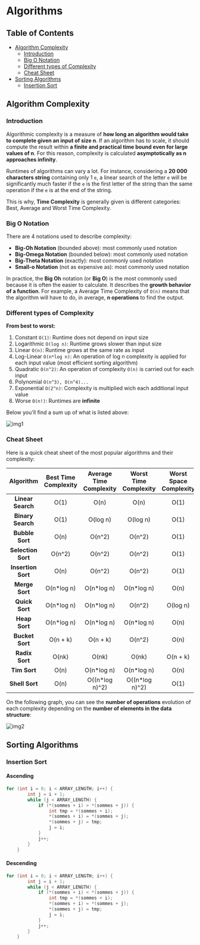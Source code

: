# Algorithms

## Table of Contents

- [Algorithm Complexity](#algorithm-complexity)
    - [Introduction](#introduction)
    - [Big O Notation](#big-o-notation)
    - [Different types of Complexity](#different-types-of-complexity)
    - [Cheat Sheet](#cheat-sheet)
- [Sorting Algorithms](#sorting-algorithms)
    - [Insertion Sort](#insertion-sort)

## Algorithm Complexity

### Introduction

Algorithmic complexity is a measure of **how long an algorithm would take to complete given an input of size n**. If an algorithm has to scale, it should compute the result within **a finite and practical time bound even for large values of n**. For this reason, complexity is calculated **asymptotically as n approaches infinity**.

Runtimes of algorithms can vary a lot. For instance, considering a **20 000 characters string** containing only 1 `e`, a linear search of the letter `e` will be significantly much faster if the `e` is the first letter of the string than the same operation if the `e` is at the end of the string.

This is why, **Time Complexity** is generally given is different categories: Best, Average and Worst Time Complexity.

### Big O Notation

There are 4 notations used to describe complexity:
- **Big-Oh Notation** (bounded above): most commonly used notation
- **Big-Omega Notation** (bounded below): most commonly used notation
- **Big-Theta Notation** (exactly): most commonly used notation
- **Small-o Notation** (not as expensive as): most commonly used notation

In practice, the **Big Oh** notation (or **Big O**) is the most commonly used because it is often the easier to calculate. It describes the **growth behavior of a function**. For example, a Average Time Complexity of `O(n)` means that the algorithm will have to do, in average, **n operations** to find the output.

### Different types of Complexity

**From best to worst:**
1. Constant `O(1)`: Runtime does not depend on input size
2. Logarithmic `O(log n)`: Runtime grows slower than input size
3. Linear `O(n)`: Runtime grows at the same rate as input
4. Log-Linear `O(n*log n)`: An operation of log n complexity is applied for each input value (most efficient sorting algorithm)
5. Quadratic `O(n^2)`: An operation of complexity `O(n)` is carried out for each input
6. Polynomial `O(n^3), O(n^4)...`
7. Exponential `O(2^n)`: Complexity is multiplied wich each additional input value
8. Worse `O(n!)`: Runtimes are **infinite**

Below you'll find a sum up of what is listed above:

![img1](/algorithm/resources/complexity-explained.png)

### Cheat Sheet

Here is a quick cheat sheet of the most popular algorithms and their complexity:

|      Algorithm     | Best Time Complexity | Average Time Complexity | Worst Time Complexity | Worst Space Complexity |
|:------------------:|:--------------------:|:-----------------------:|:---------------------:|:----------------------:|
|  **Linear Search** |         O(1)         |           O(n)          |          O(n)         |          O(1)          |
|  **Binary Search** |         O(1)         |         O(log n)        |        O(log n)       |          O(1)          |
|   **Bubble Sort**  |         O(n)         |          O(n^2)         |         O(n^2)        |          O(1)          |
| **Selection Sort** |        O(n^2)        |          O(n^2)         |         O(n^2)        |          O(1)          |
| **Insertion Sort** |         O(n)         |          O(n^2)         |         O(n^2)        |          O(1)          |
|   **Merge Sort**   |      O(n*log n)      |        O(n*log n)       |       O(n*log n)      |          O(n)          |
|   **Quick Sort**   |      O(n*log n)      |        O(n*log n)       |         O(n^2)        |        O(log n)        |
|    **Heap Sort**   |      O(n*log n)      |        O(n*log n)       |       O(n*log n)      |          O(n)          |
|   **Bucket Sort**  |       O(n + k)       |         O(n + k)        |         O(n^2)        |          O(n)          |
|   **Radix Sort**   |         O(nk)        |          O(nk)          |         O(nk)         |        O(n + k)        |
|    **Tim Sort**    |         O(n)         |        O(n*log n)       |       O(n*log n)      |          O(n)          |
|   **Shell Sort**   |         O(n)         |      O((n*log n)^2)     |     O((n*log n)^2)    |          O(1)          |



On the following graph, you can see the **number of operations** evolution of each complexity depending on the **number of elements in the data structure**:

![img2](/algorithm/resources/complexity-graph.png)

## Sorting Algorithms

### Insertion Sort

#### Ascending

```c
for (int i = 0; i < ARRAY_LENGTH; i++) {
        int j = i + 1;
        while (j < ARRAY_LENGTH) {
            if (*(sommes + i) > *(sommes + j)) {
                int tmp = *(sommes + i);
                *(sommes + i) = *(sommes + j);
                *(sommes + j) = tmp;
                j = i;
            }
            j++;
        }
    }
```

#### Descending

```c
for (int i = 0; i < ARRAY_LENGTH; i++) {
        int j = i + 1;
        while (j < ARRAY_LENGTH) {
            if (*(sommes + i) < *(sommes + j)) {
                int tmp = *(sommes + i);
                *(sommes + i) = *(sommes + j);
                *(sommes + j) = tmp;
                j = i;
            }
            j++;
        }
    }
```